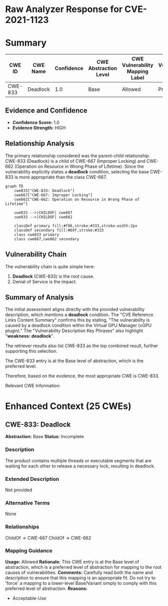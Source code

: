 # Raw Analyzer Response for CVE-2021-1123

# Summary
| CWE ID | CWE Name | Confidence | CWE Abstraction Level | CWE Vulnerability Mapping Label | CWE-Vulnerability Mapping Notes |
|---|---|---|---|---|---|
| CWE-833 | Deadlock | 1.0 | Base | Allowed | Primary CWE |

## Evidence and Confidence

*   **Confidence Score:** 1.0
*   **Evidence Strength:** HIGH

## Relationship Analysis
The primary relationship considered was the parent-child relationship. CWE-833 (Deadlock) is a child of CWE-667 (Improper Locking) and CWE-662 (Operation on Resource in Wrong Phase of Lifetime). Since the vulnerability explicitly states a **deadlock** condition, selecting the base CWE-833 is more appropriate than the class CWE-667.

```mermaid
graph TD
    cwe833["CWE-833: Deadlock"]
    cwe667["CWE-667: Improper Locking"]
    cwe662["CWE-662: Operation on Resource in Wrong Phase of Lifetime"]
    
    cwe833 -->|CHILDOF| cwe667
    cwe833 -->|CHILDOF| cwe662
    
    classDef primary fill:#f96,stroke:#333,stroke-width:2px
    classDef secondary fill:#69f,stroke:#333
    class cwe833 primary
    class cwe667,cwe662 secondary
```

## Vulnerability Chain
The vulnerability chain is quite simple here:
1.  **Deadlock** (CWE-833) is the root cause.
2.  Denial of Service is the impact.

## Summary of Analysis
The initial assessment aligns directly with the provided vulnerability description, which mentions a **deadlock** condition. The "CVE Reference Links Content Summary" confirms this by stating, "The vulnerability is caused by a deadlock condition within the Virtual GPU Manager (vGPU plugin)." The "Vulnerability Description Key Phrases" also highlight "**weakness: deadlock**".

The retriever results also list CWE-833 as the top combined result, further supporting this selection.

The CWE-833 entry is at the Base level of abstraction, which is the preferred level.

Therefore, based on the evidence, the most appropriate CWE is CWE-833.

Relevant CWE Information:

# Enhanced Context (25 CWEs)

## CWE-833: Deadlock
**Abstraction:** Base
**Status:** Incomplete

### Description
The product contains multiple threads or executable segments that are waiting for each other to release a necessary lock, resulting in deadlock.

### Extended Description
Not provided

### Alternative Terms
None

### Relationships
ChildOf -> CWE-667
ChildOf -> CWE-662

### Mapping Guidance
**Usage:** Allowed
**Rationale:** This CWE entry is at the Base level of abstraction, which is a preferred level of abstraction for mapping to the root causes of vulnerabilities.
**Comments:** Carefully read both the name and description to ensure that this mapping is an appropriate fit. Do not try to 'force' a mapping to a lower-level Base/Variant simply to comply with this preferred level of abstraction.
**Reasons:**
- Acceptable-Use